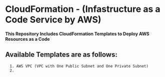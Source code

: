 # CloudFormation - (Infastructure as a Code Service by AWS)

#### This Repository Includes CloudFormation Templates to Deploy AWS Resources as a Code 

## Available Templates are as follows:
```
  1. AWS VPC (VPC with One Public Subnet and One Private Subnet)
  2. 

```
